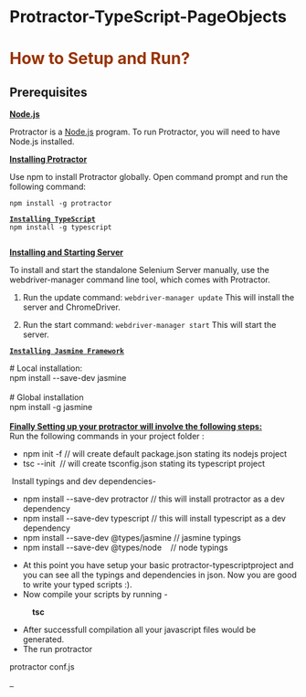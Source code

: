 # Protractor-TypeScript-PageObjects

<h1><span style="color: #993300;"><strong>How to Setup and Run?</strong></span></h1>
<h2><strong>Prerequisites</strong></h2>
<p class="ng-scope"><span style="text-decoration: underline;"><strong>Node.js</strong></span></p>
<p class="ng-scope">Protractor is a <a href="http://nodejs.org/">Node.js</a> program. To run Protractor, you will need to have Node.js installed.</p>
<div><span style="text-decoration: underline;"><strong>Installing Protractor</strong></span></div>
<p class="ng-scope">Use npm to install Protractor globally. Open command prompt and run the following command:</p>
<pre class="ng-scope"><code>npm install -g protractor<br /><br /><span style="text-decoration: underline;"><strong>Installing TypeScript</strong></span><br />npm install -g typescript<br /><br /></code></pre>
<p class="ng-scope"><span style="text-decoration: underline;"><strong>Installing and Starting Server</strong></span></p>
<p class="ng-scope">To install and start the standalone Selenium Server manually, use the webdriver-manager command line tool, which comes with Protractor.</p>
<ol class="ng-scope">
<li>
<p>Run the update command: <code>webdriver-manager update</code> This will install the server and ChromeDriver.</p>
</li>
<li>
<p>Run the start command: <code>webdriver-manager start</code> This will start the server.</p>
</li>
</ol>
<pre class="ng-scope"><span style="text-decoration: underline;"><strong><code>Installing Jasmine Framework<br /></code></strong></span></pre>
<div class="line"><span class="source shell"><span class="comment line number-sign shell"><span class="punctuation definition comment shell">#</span>&nbsp;Local&nbsp;installation:&nbsp;</span></span></div>
<div class="line"><span class="source shell">npm&nbsp;install&nbsp;--save-dev&nbsp;jasmine</span></div>
<div class="line"><span class="source shell">&nbsp;</span></div>
<div class="line"><span class="source shell"><span class="comment line number-sign shell"><span class="punctuation definition comment shell">#</span>&nbsp;Global&nbsp;installation&nbsp;</span></span></div>
<div class="line"><span class="source shell">npm&nbsp;install&nbsp;-g&nbsp;jasmine</span></div>
<div class="line">&nbsp;</div>
<div class="line"><span style="text-decoration: underline;"><strong><span class="source shell">Finally Setting up your protractor&nbsp;will involve the following steps:</span></strong></span></div>
<div class="line"><span class="source shell">Run the following commands in your project folder :</span></div>
<div class="line">
<ul>
<li>npm init -f // will create default package.json stating its nodejs project</li>
<li>tsc --init&nbsp; // will create tsconfig.json stating its typescript project</li>
</ul>
<p>&nbsp;Install typings and dev dependencies-</p>
<ul>
<li>npm install --save-dev protractor // this will install protractor as a dev dependency</li>
<li>npm install --save-dev typescript // this will install typescript as a dev dependency</li>
<li>npm install --save-dev @types/jasmine // jasmine typings</li>
<li>npm install --save-dev @types/node&nbsp;&nbsp;&nbsp; // node typings</li>
</ul>
<ul>
<li>At this point you have setup your basic&nbsp;protractor-typescriptproject and you can see all the typings and dependencies in&nbsp;json. Now you are good to write your typed scripts :).</li>
<li>Now compile your scripts by running -</li>
</ul>
<p><strong>&nbsp; &nbsp; &nbsp; &nbsp; &nbsp; &nbsp; tsc</strong>&nbsp;&nbsp;</p>
<ul>
<li>After successfull compilation all your javascript files would be generated.</li>
<li>The run protractor</li>
</ul>
<span class="source shell">protractor conf.js</span></div>
<pre class="ng-scope"><span style="text-decoration: underline;"><strong><code>&nbsp;</code></strong></span></pre>
